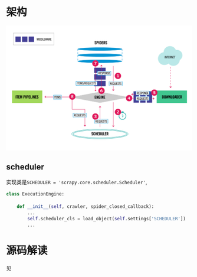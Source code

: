 
#  架构

![scrapy架构图](./images/scrapy_architecture_02.png)


## scheduler

实现类是`SCHEDULER = 'scrapy.core.scheduler.Scheduler'`,
```python
class ExecutionEngine:

    def __init__(self, crawler, spider_closed_callback):
        ...
        self.scheduler_cls = load_object(self.settings['SCHEDULER'])
        ...
```

# 源码解读

见